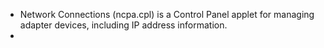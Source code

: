 
* Network Connections (ncpa.cpl) is a Control Panel applet for managing adapter devices, including IP address information.
* 